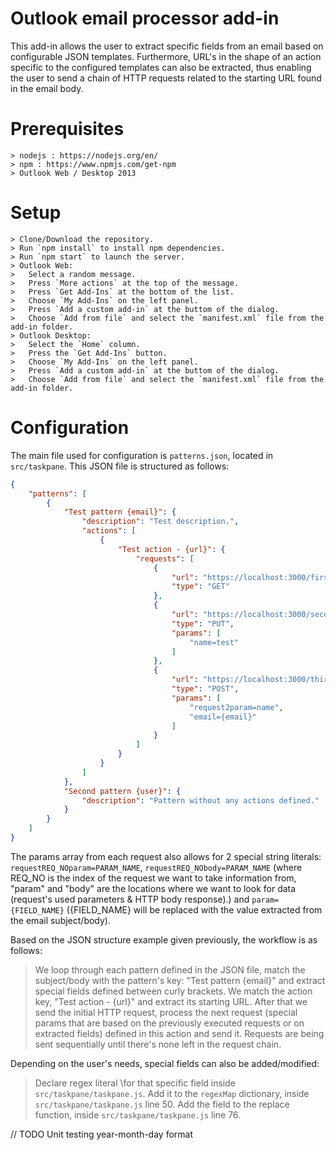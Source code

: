 # Outlook email processor add-in
This add-in allows the user to extract specific fields from an email based on configurable JSON templates. Furthermore, URL's in the shape of an action specific to the configured templates can also be extracted, thus enabling the user to send a chain of HTTP requests related to the starting URL found in the email body.

# Prerequisites
```shell
> nodejs : https://nodejs.org/en/
> npm : https://www.npmjs.com/get-npm
> Outlook Web / Desktop 2013
```

# Setup
```shell
> Clone/Download the repository.
> Run `npm install` to install npm dependencies.
> Run `npm start` to launch the server.
> Outlook Web:
>   Select a random message.
>   Press `More actions` at the top of the message.
>   Press `Get Add-Ins` at the bottom of the list.
>   Choose `My Add-Ins` on the left panel.
>   Press `Add a custom add-in` at the buttom of the dialog.
>   Choose `Add from file` and select the `manifest.xml` file from the add-in folder.
> Outlook Desktop:
>   Select the `Home` column.
>   Press the `Get Add-Ins` button.
>   Choose `My Add-Ins` on the left panel.
>   Press `Add a custom add-in` at the buttom of the dialog.
>   Choose `Add from file` and select the `manifest.xml` file from the add-in folder.
```

# Configuration
The main file used for configuration is `patterns.json`, located in `src/taskpane`. This JSON file is structured as follows:
```json
{
    "patterns": [
        {
            "Test pattern {email}": {
                "description": "Test description.",
                "actions": [
                    {
                        "Test action - {url}": {
                            "requests": [
                                {
                                    "url": "https://localhost:3000/firstRequest.html",
                                    "type": "GET"
                                },
                                {
                                    "url": "https://localhost:3000/secondRequest.html",
                                    "type": "PUT",
                                    "params": [
                                        "name=test"
                                    ]
                                },
                                {
                                    "url": "https://localhost:3000/thirdRequest.html",
                                    "type": "POST",
                                    "params": [
                                        "request2param=name",
                                        "email={email}"
                                    ]
                                }
                            ]
                        }
                    }
                ]
            },
            "Second pattern {user}": {
                "description": "Pattern without any actions defined."
            }
        }
    ]
}
```
The params array from each request also allows for 2 special string literals: `requestREQ_NOparam=PARAM_NAME`, `requestREQ_NObody=PARAM_NAME` (where REQ_NO is the index of the request we want to take information from, "param" and "body" are the locations where we want to look for data (request's used parameters & HTTP body response).) and `param={FIELD_NAME}` ({FIELD_NAME} will be replaced with the value extracted from the email subject/body).

Based on the JSON structure example given previously, the workflow is as follows:

> We loop through each pattern defined in the JSON file, match the subject/body with the pattern's key: "Test pattern {email}" and extract special fields defined between curly brackets.
> We match the action key, "Test action - {url}" and extract its starting URL. After that we send the initial HTTP request, process the next request (special params that are based on the previously executed requests or on extracted fields) defined in this action and send it. Requests are being sent sequentially until there's none left in the request chain.

Depending on the user's needs, special fields can also be added/modified:

> Declare regex literal \for that specific field inside `src/taskpane/taskpane.js`.
> Add it to the `regexMap` dictionary, inside `src/taskpane/taskpane.js` line 50.
> Add the field to the replace function, inside `src/taskpane/taskpane.js` line 76.


// TODO
Unit testing
year-month-day format